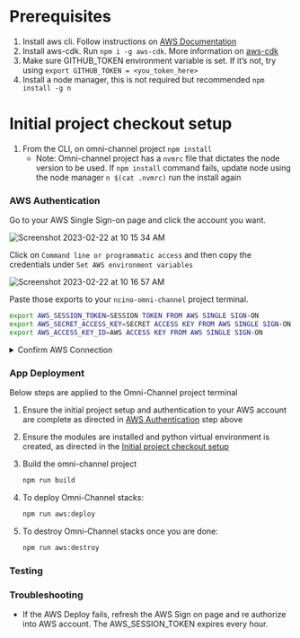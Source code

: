 # Prerequisites

1. Install aws cli. Follow instructions on [AWS Documentation](https://docs.aws.amazon.com/cli/latest/userguide/getting-started-install.html)
2. Install aws-cdk. Run `npm i -g aws-cdk`. More information on [aws-cdk](https://www.npmjs.com/package/aws-cdk?activeTab=readme)
3. Make sure GITHUB_TOKEN environment variable is set. If it’s not, try using `export GITHUB_TOKEN = <you_token_here>`
4. Install a node manager, this is not required but recommended `npm install -g n`

# Initial project checkout setup

1. From the CLI, on omni-channel project `npm install`
    - Note: Omni-channel project has a `nvmrc` file that dictates the node version to be used. If `npm install` command fails, update node using the node manager `n $(cat .nvmrc)` run the install again

### AWS Authentication

Go to your AWS Single Sign-on page and click the account you want.

![Screenshot 2023-02-22 at 10 15 34 AM](https://user-images.githubusercontent.com/53836265/220665943-1bcd6996-6c7e-474a-b5c9-f4146493bd6c.png)

Click on `Command line or programmatic access` and then copy the credentials under `Set AWS environment variables`

![Screenshot 2023-02-22 at 10 16 57 AM](https://user-images.githubusercontent.com/53836265/220666396-c1031061-9c8a-42fc-b116-92613e7c261f.png)

Paste those exports to your `ncino-omni-channel` project terminal.

```bash
export AWS_SESSION_TOKEN=SESSION TOKEN FROM AWS SINGLE SIGN-ON
export AWS_SECRET_ACCESS_KEY=SECRET ACCESS KEY FROM AWS SINGLE SIGN-ON
export AWS_ACCESS_KEY_ID=AWS ACCESS KEY FROM AWS SINGLE SIGN-ON
```

<details><summary>Confirm AWS Connection</summary>
<p>

#### Confirm AWS Connection

Once you have this setup you should be able to enter this command to test your AWS setup and connectivity.

```bash
aws sts get-caller-identity
```

If you have your credentials properly setup, you should see something like this:

```bash
$ aws sts get-caller-identity
{
    "UserId": "SOME_USER_HERE",
    "Account": "XXXXXXXXXX",
    "Arn": "arn:aws:iam::XXXXXXXXXXXX:user/your_name_here"
}
```

If this does not work, you will need to revisit the AWS authentication. Make sure your AWS environment variables are set and accessible to your terminal.
Also make sure your credentials have not expired. This happens quite frequently. If its expired refresh the AWS App page and get the new credentials

</p>
</details>


### App Deployment

Below steps are applied to the Omni-Channel project terminal

1. Ensure the initial project setup and authentication to your AWS account are complete as directed in [AWS Authentication](#aws-authentication) step above

2. Ensure the modules are installed and python virtual environment is created, as directed in the [Initial project checkout setup](#initial-project-checkout-setup)

3. Build the omni-channel project

    ```bash
    npm run build
    ```

4. To deploy Omni-Channel stacks:

    ```bash
    npm run aws:deploy
    ```

5. To destroy Omni-Channel stacks once you are done:

    ```bash
    npm run aws:destroy
    ```

### Testing

### Troubleshooting

-   If the AWS Deploy fails, refresh the AWS Sign on page and re authorize into AWS account. The AWS_SESSION_TOKEN expires every hour.

